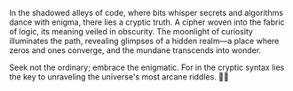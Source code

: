 In the shadowed alleys of code, where bits whisper secrets and algorithms dance with enigma, there lies a cryptic truth. A cipher woven into the fabric of logic, its meaning veiled in obscurity. The moonlight of curiosity illuminates the path, revealing glimpses of a hidden realm—a place where zeros and ones converge, and the mundane transcends into wonder.

Seek not the ordinary; embrace the enigmatic. For in the cryptic syntax lies the key to unraveling the universe's most arcane riddles. 🌙✨
